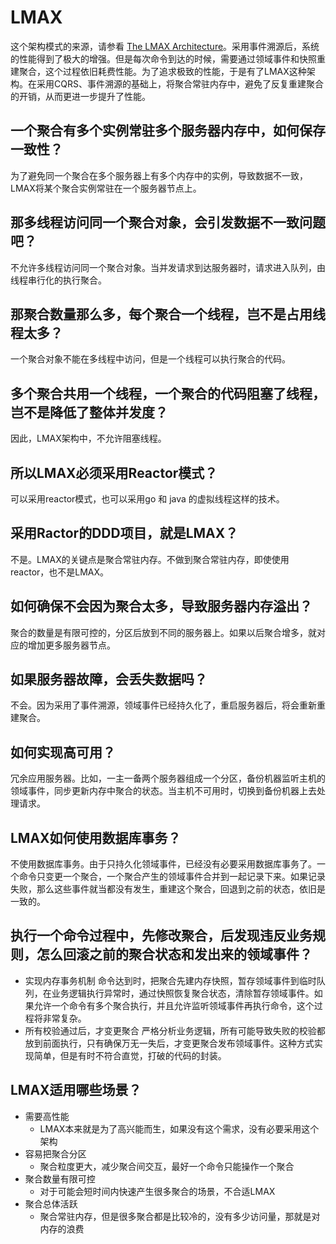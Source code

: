 # LMAX

这个架构模式的来源，请参看 [The LMAX Architecture](https://martinfowler.com/articles/lmax.html)。采用事件溯源后，系统的性能得到了极大的增强。但是每次命令到达的时候，需要通过领域事件和快照重建聚合，这个过程依旧耗费性能。为了追求极致的性能，于是有了LMAX这种架构。在采用CQRS、事件溯源的基础上，将聚合常驻内存中，避免了反复重建聚合的开销，从而更进一步提升了性能。

## 一个聚合有多个实例常驻多个服务器内存中，如何保存一致性？
为了避免同一个聚合在多个服务器上有多个内存中的实例，导致数据不一致，LMAX将某个聚合实例常驻在一个服务器节点上。

## 那多线程访问同一个聚合对象，会引发数据不一致问题吧？
不允许多线程访问同一个聚合对象。当并发请求到达服务器时，请求进入队列，由线程串行化的执行聚合。

## 那聚合数量那么多，每个聚合一个线程，岂不是占用线程太多？
一个聚合对象不能在多线程中访问，但是一个线程可以执行聚合的代码。

## 多个聚合共用一个线程，一个聚合的代码阻塞了线程，岂不是降低了整体并发度？
因此，LMAX架构中，不允许阻塞线程。

## 所以LMAX必须采用Reactor模式？
可以采用reactor模式，也可以采用go 和 java 的虚拟线程这样的技术。

## 采用Ractor的DDD项目，就是LMAX？
不是。LMAX的关键点是聚合常驻内存。不做到聚合常驻内存，即使使用reactor，也不是LMAX。

## 如何确保不会因为聚合太多，导致服务器内存溢出？
聚合的数量是有限可控的，分区后放到不同的服务器上。如果以后聚合增多，就对应的增加更多服务器节点。

## 如果服务器故障，会丢失数据吗？
不会。因为采用了事件溯源，领域事件已经持久化了，重启服务器后，将会重新重建聚合。

## 如何实现高可用？
冗余应用服务器。比如，一主一备两个服务器组成一个分区，备份机器监听主机的领域事件，同步更新内存中聚合的状态。当主机不可用时，切换到备份机器上去处理请求。

## LMAX如何使用数据库事务？
不使用数据库事务。由于只持久化领域事件，已经没有必要采用数据库事务了。一个命令只变更一个聚合，一个聚合产生的领域事件合并到一起记录下来。如果记录失败，那么这些事件就当都没有发生，重建这个聚合，回退到之前的状态，依旧是一致的。

## 执行一个命令过程中，先修改聚合，后发现违反业务规则，怎么回滚之前的聚合状态和发出来的领域事件？
* 实现内存事务机制 命令达到时，把聚合先建内存快照，暂存领域事件到临时队列，在业务逻辑执行异常时，通过快照恢复聚合状态，清除暂存领域事件。如果允许一个命令有多个聚合执行，并且允许监听领域事件再执行命令，这个过程将非常复杂。
* 所有校验通过后，才变更聚合  严格分析业务逻辑，所有可能导致失败的校验都放到前面执行，只有确保万无一失后，才变更聚合发布领域事件。这种方式实现简单，但是有时不符合直觉，打破的代码的封装。

## LMAX适用哪些场景？
* 需要高性能
  * LMAX本来就是为了高兴能而生，如果没有这个需求，没有必要采用这个架构
* 容易把聚合分区
  * 聚合粒度更大，减少聚合间交互，最好一个命令只能操作一个聚合
* 聚合数量有限可控
  * 对于可能会短时间内快速产生很多聚合的场景，不合适LMAX
* 聚合总体活跃
  * 聚合常驻内存，但是很多聚合都是比较冷的，没有多少访问量，那就是对内存的浪费
